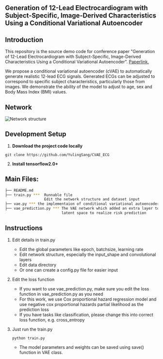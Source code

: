 Generation of 12-Lead Electrocardiogram with Subject-Specific, Image-Derived Characteristics Using a Conditional Variational Autoencoder
-----

## Introduction
This repository is the source demo code for conference paper "Generation of 12-Lead Electrocardiogram with Subject-Specific, Image-Derived Characteristics Using a Conditional Variational Autoencoder". [Paperlink.](https://ieeexplore.ieee.org/abstract/document/9761431)


We propose a conditional variational autoencoder (cVAE) to automatically generate realistic 12-lead ECG signals. Generated ECGs can be adjusted to correspond to specific subject characteristics, particularly those from images. We demonstrate the ability of the model to adjust to age, sex and Body Mass Index (BMI) values.

## Network
![Network structure](https://ieeexplore.ieee.org/mediastore_new/IEEE/content/media/9761376/9761399/9761431/sang2-p5-sang-large.gif "Network Architecture")

## Development Setup
1. **Download the project code locally**
```
git clone https://github.com/YulingSang/CVAE_ECG
```
2. **Install tensorflow2.0+**


## Main Files: 

  ```sh
  ├── README.md
  ├── train.py ***  Runnable file
                    Edit the network structure and dataset input
  ├── vae.py *** the implementaion of conditional variational autoencoder
  ├── vae_prediction.py *** The VAE network which added an extra layer to the 
                            latent space to realize risk prediction
  ```
 
## Instructions
 
1.  Edit details in train.py
    * Edit the global parameters like epoch, batchsize, learning rate
    * Edit network structure, especially the input_shape and convolutional layers
    * Edit data directory 
    * Or one can create a config.py file for easier input
    
2.  Edit the loss function
    * If you want to use vae_prediction.py, make sure you edit the loss function in vae_prediction.py as you need
    * For this work, we use Cox proportional hazard regression model and use negative cox proportional hazards partial likelihood as the prediction loss
    * If you have tasks like classification, please change this into correct loss function, e.g. cross_entropy

3.  Just run the train.py
    ```
    python train.py
    ```
    * The model parameters and weights can be saved using save() function in VAE class.

  
